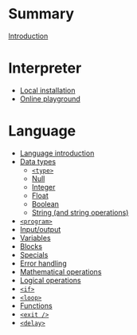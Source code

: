 # Summary

[Introduction](./README.md)

# Interpreter

- [Local installation](./interpreter/local.md)
- [Online playground](./interpreter/playground.md)

# Language

- [Language introduction](./language/README.md)
- [Data types](./language/data_types/README.md)
    - [`<type>`](./language/data_types/type.md)
    - [Null](./language/data_types/null.md)
    - [Integer](./language/data_types/int.md)
    - [Float](./language/data_types/float.md)
    - [Boolean](./language/data_types/bool.md)
    - [String (and string operations)](./language/data_types/string.md)
- [`<program>`](./language/program.md)
- [Input/output](./language/io.md)
- [Variables](./language/variables.md)
- [Blocks](./language/blocks.md)
- [Specials](./language/specials.md)
- [Error handling](./language/errors.md)
- [Mathematical operations](./language/math.md)
- [Logical operations](./language/logic.md)
- [`<if>`]()
- [`<loop>`]()
- [Functions]()
- [`<exit />`](./language/exit.md)
- [`<delay>`](./language/delay.md)
